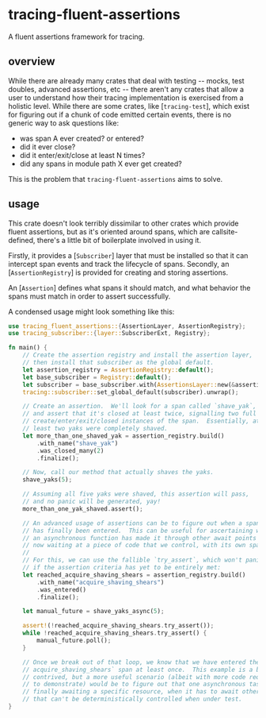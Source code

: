 # tracing-fluent-assertions
A fluent assertions framework for tracing.

## overview

While there are already many crates that deal with testing -- mocks, test doubles, advanced
assertions, etc -- there aren't any crates that allow a user to understand how their tracing
implementation is exercised from a holistic level.  While there are some crates, like
[`tracing-test`], which exist for figuring out if a chunk of code emitted certain events, there is
no generic way to ask questions like:

- was span A ever created? or entered?
- did it ever close?
- did it enter/exit/close at least N times?
- did any spans in module path X ever get created?

This is the problem that `tracing-fluent-assertions` aims to solve.

## usage

This crate doesn't look terribly dissimilar to other crates which provide fluent assertions, but as
it's oriented around spans, which are callsite-defined, there's a little bit of boilerplate involved
in using it.

Firstly, it provides a [`Subscriber`] layer that must be installed so that it can intercept span events and track the
lifecycle of spans.  Secondly, an [`AssertionRegistry`] is provided for creating and storing
assertions.

An [`Assertion`] defines what spans it should match, and what behavior the spans must match in order
to assert successfully.

A condensed usage might look something like this:

```rust
use tracing_fluent_assertions::{AssertionLayer, AssertionRegistry};
use tracing_subscriber::{layer::SubscriberExt, Registry};

fn main() {
    // Create the assertion registry and install the assertion layer,
	// then install that subscriber as the global default.
	let assertion_registry = AssertionRegistry::default();
    let base_subscriber = Registry::default();
    let subscriber = base_subscriber.with(AssertionsLayer::new(&assertion_registry));
    tracing::subscriber::set_global_default(subscriber).unwrap();

    // Create an assertion.  We'll look for a span called `shave_yak`,
	// and assert that it's closed at least twice, signalling two full
	// create/enter/exit/closed instances of the span.  Essentially, at
	// least two yaks were completely shaved.
	let more_than_one_shaved_yak = assertion_registry.build()
		.with_name("shave_yak")
		.was_closed_many(2)
		.finalize();

	// Now, call our method that actually shaves the yaks.
	shave_yaks(5);

	// Assuming all five yaks were shaved, this assertion will pass,
	// and no panic will be generated, yay!
	more_than_one_yak_shaved.assert();

	// An advanced usage of assertions can be to figure out when a span
	// has finally been entered.  This can be useful for ascertaining when
	// an asynchronous function has made it through other await points and
	// now waiting at a piece of code that we control, with its own span.
	//
	// For this, we can use the fallible `try_assert`, which won't panic
	// if the assertion criteria has yet to be entirely met:
	let reached_acquire_shaving_shears = assertion_registry.build()
		.with_name("acquire_shaving_shears")
		.was_entered()
		.finalize();

	let manual_future = shave_yaks_async(5);

	assert!(!reached_acquire_shaving_shears.try_assert());
	while !reached_acquire_shaving_shears.try_assert() {
		manual_future.poll();
	}

	// Once we break out of that loop, we know that we have entered the
	// acquire_shaving_shears` span at least once.  This example is a bit
	// contrived, but a more useful scenario (albeit with more code required
	// to demonstrate) would be to figure out that one asynchronous task is
	// finally awaiting a specific resource, when it has to await other resources
	// that can't be deterministically controlled when under test.
}
```
